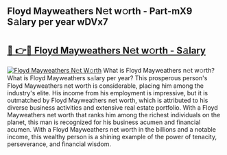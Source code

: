 ## Floyd Mayweathers N𝚎t w𝚘rth - Part-mX9 S𝚊lary per year wDVx7

# <h2><a href="http://gc3q51.nevu.top/?p=Floyd+Mayweathers">🔗 👉🔴 Floyd Mayweathers N𝚎t w𝚘rth - S𝚊lary</a></h2>

[![Floyd Mayweathers N𝚎t W𝚘rth](https://i.imgur.com/Oavwk0R.jpeg)](http://gc3q51.nevu.top/?p=Floyd+Mayweathers)
What is Floyd Mayweathers n𝚎t w𝚘rth? What is Floyd Mayweathers s𝚊lary per year?
This prosperous person's Floyd Mayweathers net worth is considerable, placing him among the industry's elite. His income from his employment is impressive, but it is outmatched by Floyd Mayweathers net worth, which is attributed to his diverse business activities and extensive real estate portfolio. With a Floyd Mayweathers net worth that ranks him among the richest individuals on the planet, this man is recognized for his business acumen and financial acumen. With a Floyd Mayweathers net worth in the billions and a notable income, this wealthy person is a shining example of the power of tenacity, perseverance, and financial wisdom.
